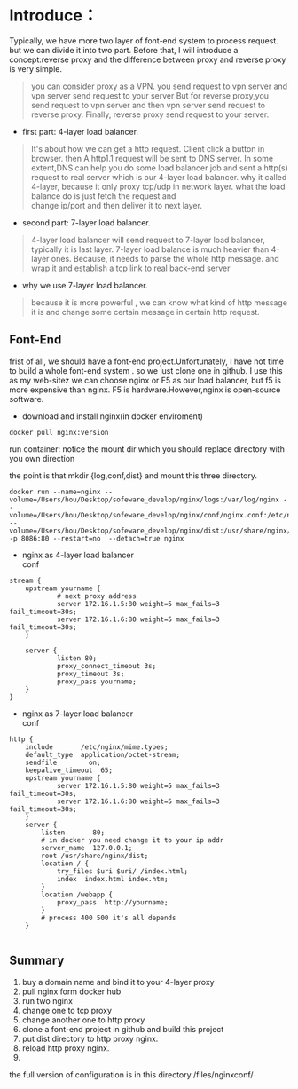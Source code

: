 
# Introduce：
Typically, we have more two layer of font-end system to process
request. but we can divide it into two part.
Before that, I will introduce a concept:reverse proxy and the difference between proxy and reverse proxy is very simple.
> you can consider proxy as a VPN. you send request to vpn server and vpn server send request to your server
> But for reverse proxy,you send request to vpn server and then vpn server send request to reverse proxy. Finally, reverse proxy send request to your server.
- first part: 4-layer load balancer.
> It's about how we can get a http request.
Client click a button in browser. then A http1.1 request will be sent to DNS server. In some extent,DNS can help you do some
>load balancer job and sent a http(s) request to real server which is our 4-layer load balancer.
> why it called 4-layer, because it only proxy tcp/udp in network layer. what the load balance do is just fetch the request and  
> change ip/port and then deliver it to next layer.
- second part: 7-layer load balancer.
> 4-layer load balancer will send request to 7-layer load balancer, typically it is last layer. 7-layer load balance
> is much  heavier than 4-layer ones. Because, it needs to parse the whole http message. and wrap it and establish a tcp link to
> real back-end server
- why we use 7-layer load balancer.
> because it is more powerful , we can know what kind of http message it is and change some certain message in certain http request.
## Font-End
frist of all, we should have a font-end project.Unfortunately, I have not time to build a whole font-end system .
so we just clone one in github.  I use this as my web-sitez
we can choose nginx or F5  as our load balancer, but f5 is more expensive than nginx.
F5 is hardware.However,nginx is open-source software.
- download and install nginx(in docker enviroment)

````
docker pull nginx:version 
````
run container: notice the mount dir which you should replace directory with you own direction

the point is that   mkdir {log,conf,dist} and mount this three directory.

````
docker run --name=nginx --volume=/Users/hou/Desktop/sofeware_develop/nginx/logs:/var/log/nginx --volume=/Users/hou/Desktop/sofeware_develop/nginx/conf/nginx.conf:/etc/nginx/nginx.conf --volume=/Users/hou/Desktop/sofeware_develop/nginx/dist:/usr/share/nginx/dist -p 8086:80 --restart=no  --detach=true nginx
````
- nginx as 4-layer load balancer  
  conf
````
stream {
    upstream yourname {
            # next proxy address
            server 172.16.1.5:80 weight=5 max_fails=3 fail_timeout=30s;
            server 172.16.1.6:80 weight=5 max_fails=3 fail_timeout=30s;
    }

    server {
            listen 80;
            proxy_connect_timeout 3s;
            proxy_timeout 3s;
            proxy_pass yourname;
    }
}
````
- nginx as 7-layer load balancer  
  conf
````
http {
    include       /etc/nginx/mime.types;
    default_type  application/octet-stream;
    sendfile        on;
    keepalive_timeout  65;
    upstream yourname {
            server 172.16.1.5:80 weight=5 max_fails=3 fail_timeout=30s;
            server 172.16.1.6:80 weight=5 max_fails=3 fail_timeout=30s;
    }
    server {
        listen       80;
        # in docker you need change it to your ip addr
        server_name  127.0.0.1;
        root /usr/share/nginx/dist;
        location / {
            try_files $uri $uri/ /index.html;
            index  index.html index.htm;
        }
        location /webapp {
            proxy_pass  http://yourname;
        }
        # process 400 500 it's all depends
    }
    
````
## Summary
1. buy a domain name and bind it to your 4-layer proxy
2. pull nginx form docker hub 
3. run two nginx 
4. change one to tcp proxy
5. change another one to http proxy
6. clone a font-end project in github and build this project
7. put dist directory to http proxy nginx.
8. reload http proxy nginx.
9. 
the full version of configuration is in this directory /files/nginxconf/
